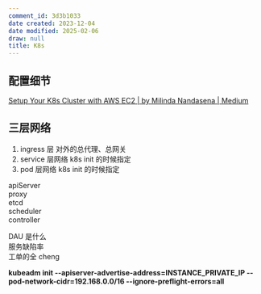 ```yaml
---
comment_id: 3d3b1033
date created: 2023-12-04
date modified: 2025-02-06
draw: null
title: K8s
---
```

## 配置细节

[Setup Your K8s Cluster with AWS EC2 | by Milinda Nandasena | Medium](https://milindasenaka96.medium.com/setup-your-k8s-cluster-with-aws-ec2-3768d78e7f05)

## 三层网络

1. ingress 层 对外的总代理、总网关
2. service 层网络 k8s init 的时候指定
3. pod 层网络 k8s init 的时候指定

apiServer  
proxy  
etcd  
scheduler  
controller

DAU 是什么  
服务缺陷率  
工单的全 cheng 

**kubeadm init --apiserver-advertise-address=INSTANCE_PRIVATE_IP --pod-network-cidr=192.168.0.0/16 --ignore-preflight-errors=all**
